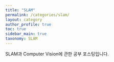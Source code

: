 ```yaml
---
title: "SLAM"
permalink: /categories/slam/
layout: category
author_profile: true
toc: true
sidebar_main: true
taxonomy: SLAM
---
```

SLAM과 Computer Vision에 관한 공부 포스팅입니다.
